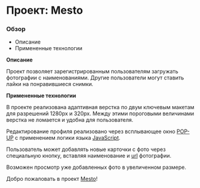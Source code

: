 # Проект: Mesto

### Обзор

* Описание
* Примененные технологии

**Описание**

Проект позволяет зарегистрированным пользователям загружать фотографии с наименованиями. Другие пользователи могут ставить лайки на понравившиеся снимки.

**Примененные технологии**

В проекте реализована адаптивная верстка по двум ключевым макетам для разрешений 1280px и 320px. Между этими пороговыми величинами верстка не ломается и удобна для пользователя.

Редактирование профиля реализовано через всплывающее окно [POP-UP](https://ru.wikipedia.org/wiki/%D0%92%D1%81%D0%BF%D0%BB%D1%8B%D0%B2%D0%B0%D1%8E%D1%89%D0%B5%D0%B5_%D0%BE%D0%BA%D0%BD%D0%BE) с применением логики языка [JavaScript](https://ru.wikipedia.org/wiki/JavaScript).

Пользователь может добавлять новые карточки с фото через специальную кнопку, вставляя наименование и [url](https://ru.wikipedia.org/wiki/URL) фотографии.

Возможен просмотр уже добавленных фото в увеличенном размере.

Добро пожаловать в проект [Mesto](https://otec-s.github.io/mesto/)!
